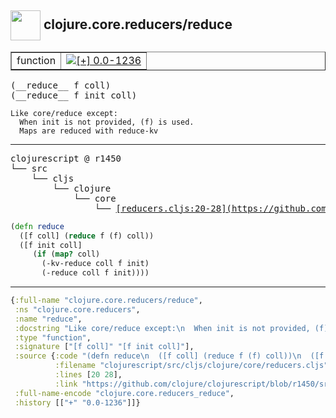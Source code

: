 ## <img width="48px" valign="middle" src="http://i.imgur.com/Hi20huC.png"> clojure.core.reducers/reduce

 <table border="1">
<tr>
<td>function</td>
<td><a href="https://github.com/cljsinfo/api-refs/tree/0.0-1236"><img valign="middle" alt="[+] 0.0-1236" src="https://img.shields.io/badge/+-0.0--1236-lightgrey.svg"></a> </td>
</tr>
</table>

 <samp>
(__reduce__ f coll)<br>
(__reduce__ f init coll)<br>
</samp>

```
Like core/reduce except:
  When init is not provided, (f) is used.
  Maps are reduced with reduce-kv
```

---

 <pre>
clojurescript @ r1450
└── src
    └── cljs
        └── clojure
            └── core
                └── <ins>[reducers.cljs:20-28](https://github.com/clojure/clojurescript/blob/r1450/src/cljs/clojure/core/reducers.cljs#L20-L28)</ins>
</pre>

```clj
(defn reduce
  ([f coll] (reduce f (f) coll))
  ([f init coll]
     (if (map? coll)
       (-kv-reduce coll f init)
       (-reduce coll f init))))
```


---

```clj
{:full-name "clojure.core.reducers/reduce",
 :ns "clojure.core.reducers",
 :name "reduce",
 :docstring "Like core/reduce except:\n  When init is not provided, (f) is used.\n  Maps are reduced with reduce-kv",
 :type "function",
 :signature ["[f coll]" "[f init coll]"],
 :source {:code "(defn reduce\n  ([f coll] (reduce f (f) coll))\n  ([f init coll]\n     (if (map? coll)\n       (-kv-reduce coll f init)\n       (-reduce coll f init))))",
          :filename "clojurescript/src/cljs/clojure/core/reducers.cljs",
          :lines [20 28],
          :link "https://github.com/clojure/clojurescript/blob/r1450/src/cljs/clojure/core/reducers.cljs#L20-L28"},
 :full-name-encode "clojure.core.reducers_reduce",
 :history [["+" "0.0-1236"]]}

```
